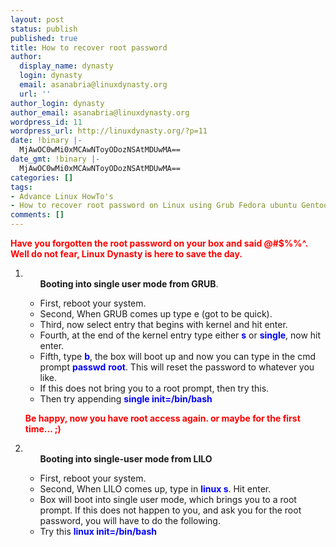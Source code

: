 ```yaml
---
layout: post
status: publish
published: true
title: How to recover root password
author:
  display_name: dynasty
  login: dynasty
  email: asanabria@linuxdynasty.org
  url: ''
author_login: dynasty
author_email: asanabria@linuxdynasty.org
wordpress_id: 11
wordpress_url: http://linuxdynasty.org/?p=11
date: !binary |-
  MjAwOC0wMi0xMCAwNToyODozNSAtMDUwMA==
date_gmt: !binary |-
  MjAwOC0wMi0xMCAwNToyODozNSAtMDUwMA==
categories: []
tags:
- Advance Linux HowTo's
- How to recover root password on Linux using Grub Fedora ubuntu Gentoo
comments: []
---
```

<p><strong><span style="color: red">Have you forgotten the root password on your box and said @#$%%^. Well do not fear, Linux Dynasty is here to save the day.</span></strong></p>
<ol>
<li>
<ul><strong>Booting into single user mode from GRUB</strong>.</p>
<li>First, reboot your system. </li>
<li>Second, When GRUB comes up type e (got to be quick). </li>
<li>Third, now select entry that begins with kernel and hit enter. </li>
<li>Fourth, at the end of the kernel entry type either <strong><span style="color: blue">s</span></strong> or <strong><span style="color: blue">single</span></strong>, now hit enter. </li>
<li>Fifth, type <strong><span style="color: blue">b</span></strong>, the box will boot up and now you can type in the cmd prompt <span style="color: blue"><strong>passwd</strong> <strong>root</strong></span>. This will reset the password to whatever you like. </li>
<li>If this does not bring you to a root prompt, then try this. </li>
<li>Then try appending <strong><span style="color: blue">single init=/bin/bash</span></strong> </li>
</ul>
<p> <strong><span style="color: red">Be happy, now you have root access again. or maybe for the first time... ;)<br />
 </span></strong></p>
</li>
<li>
<ul><strong>Booting into single-user mode from LILO</strong></p>
<li>First, reboot your system. </li>
<li>Second, When LILO comes up, type in <strong><span style="color: blue">linux s</span></strong>. Hit enter. </li>
<li>Box will boot into single user mode, which brings you to a root prompt. If this does not happen to you, and ask you for the root password, you will have to do the following. </li>
<li>Try this <strong><span style="color: blue">linux init=/bin/bash</span></strong> </li>
</ul>
</li>
</ol>
